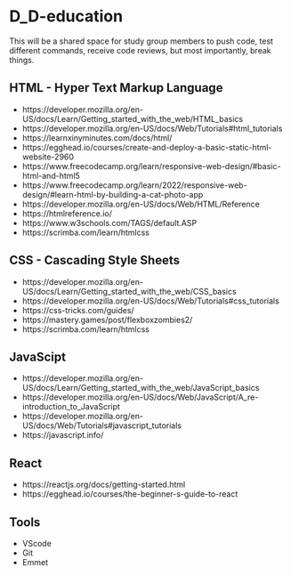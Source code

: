 # D_D-education
This will be a shared space for study group members to push code, test different commands, receive code reviews, but most importantly, break things. 


## HTML - Hyper Text Markup Language
<ul>
    <li>https://developer.mozilla.org/en-US/docs/Learn/Getting_started_with_the_web/HTML_basics</li>
    <li>https://developer.mozilla.org/en-US/docs/Web/Tutorials#html_tutorials</li>
    <li>https://learnxinyminutes.com/docs/html/</li>
    <li>https://egghead.io/courses/create-and-deploy-a-basic-static-html-website-2960</li>
    <li>https://www.freecodecamp.org/learn/responsive-web-design/#basic-html-and-html5</li>
    <li>https://www.freecodecamp.org/learn/2022/responsive-web-design/#learn-html-by-building-a-cat-photo-app</li>
    <li>https://developer.mozilla.org/en-US/docs/Web/HTML/Reference</li>
    <li>https://htmlreference.io/</li>
    <li>https://www.w3schools.com/TAGS/default.ASP</li>
    <li>https://scrimba.com/learn/htmlcss</li>
</ul>

## CSS - Cascading Style Sheets
<ul>
	<li>https://developer.mozilla.org/en-US/docs/Learn/Getting_started_with_the_web/CSS_basics</li>
	<li>https://developer.mozilla.org/en-US/docs/Web/Tutorials#css_tutorials</li>
	<li>https://css-tricks.com/guides/</li>
	<li>https://mastery.games/post/flexboxzombies2/</li>
	<li>https://scrimba.com/learn/htmlcss</li>
</ul>

## JavaScipt
<ul>
    <li>https://developer.mozilla.org/en-US/docs/Learn/Getting_started_with_the_web/JavaScript_basics</li>
    <li>https://developer.mozilla.org/en-US/docs/Web/JavaScript/A_re-introduction_to_JavaScript</li>
    <li>https://developer.mozilla.org/en-US/docs/Web/Tutorials#javascript_tutorials</li>
    <li>https://javascript.info/</li>
</ul>

## React
<ul>
    <li>https://reactjs.org/docs/getting-started.html</li>
    <li>https://egghead.io/courses/the-beginner-s-guide-to-react</li>
</ul>

## Tools
<ul>
    <li>VScode</li>
    <li>Git</li>
    <li>Emmet</li>
</ul>